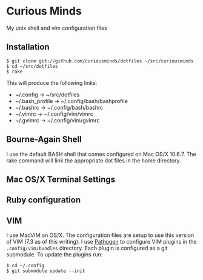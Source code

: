 Curious Minds
===============

My unix shell and vim configuration files

Installation
------------

	$ git clone git://github.com/curiousminds/dotfiles ~/src/curiousminds
	$ cd ~/src/dotfiles
	$ rake

This will produce the following links:

* ~/.config -> ~/src/dotfiles
* ~/.bash_profile -> ~/.config/bash/bashprofile
* ~/.bashrc -> ~/.config/bash/bashrc
* ~/.vimrc -> ~/.config/vim/vimrc
* ~/.gvimrc -> ~/.config/vim/gvimrc

Bourne-Again Shell
------------------

I use the default BASH shell that comes configured on Mac OS/X 10.6.7.  The rake command will link the appropriate dot files in the home directory.

Mac OS/X Terminal Settings
--------------------------

Ruby configuration
------------------


VIM
---

I use MacVIM on OS/X.  The configuration files are setup to use this version of VIM (7.3 as of this writing).  I use [Pathogen](https://github.com/tpope/vim-pathogen) to configure VIM plugins in the `.config/vim/bundles` directory.  Each plugin is configured as a git submodule.  To update the plugins run:

	$ cd ~/.config
	$ git submodule update --init
